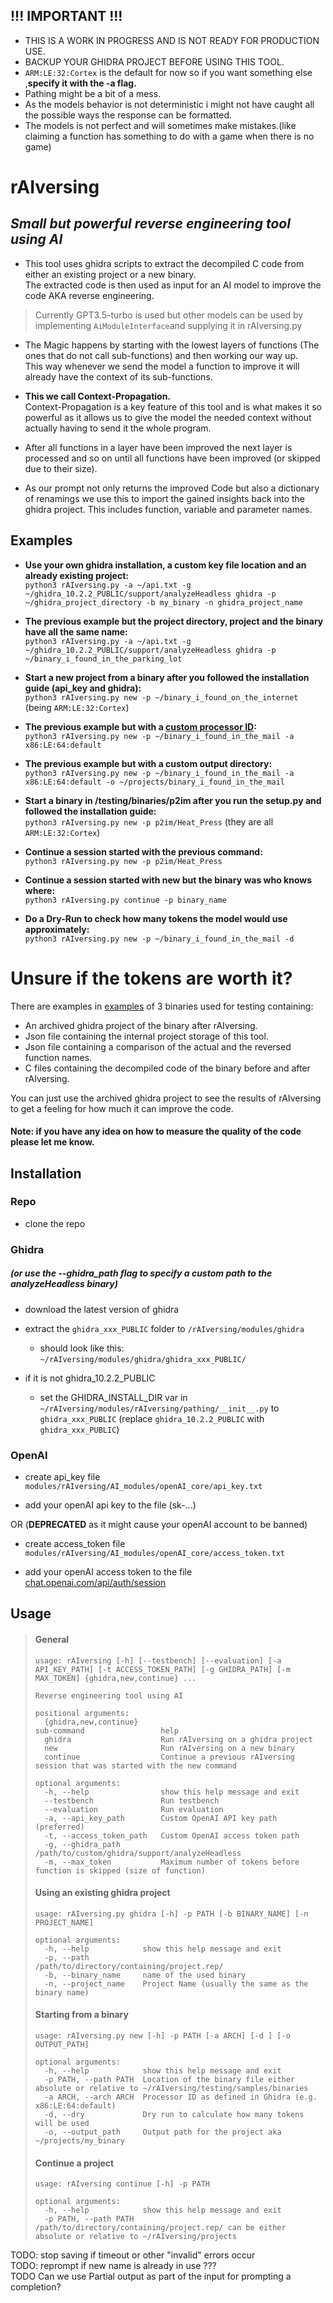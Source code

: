 ## !!! IMPORTANT !!!
* THIS IS A WORK IN PROGRESS AND IS NOT READY FOR PRODUCTION USE.
* BACKUP YOUR GHIDRA PROJECT BEFORE USING THIS TOOL.
* ``ARM:LE:32:Cortex`` is the default for now so if you want something else ,**specify it with the -a flag.**
* Pathing might be a bit of a mess.
* As the models behavior is not deterministic i might not have caught all the possible ways the response can be formatted.
* The models is not perfect and will sometimes make mistakes.(like claiming a function has something to do with a game when there is no game)


# **rAIversing**
## *Small but powerful reverse engineering tool using AI*
 * This tool uses ghidra scripts to extract the decompiled C code from either an existing project or a new binary.  
 The extracted code is then used as input for an AI model to improve the code AKA reverse engineering.  
 >Currently GPT3.5-turbo is used but other models can be used by implementing `AiModuleInterface`and supplying it in rAIversing.py   
 
 * The Magic happens by starting with the lowest layers of functions (The ones that do not call sub-functions) and then working our way up.  
 This way whenever we send the model a function to improve it will already have the context of its sub-functions.    
 * **This we call Context-Propagation.**  
    Context-Propagation is a key feature of this tool and is what makes it so powerful as it allows us to give the model the needed context without actually having to send it the whole program.  
 
 * After all functions in a layer have been improved the next layer is processed and so on until all functions have been improved (or skipped due to their size). 
 * As our prompt not only returns the improved Code but also a dictionary of renamings we use this to import the gained insights back into the ghidra project. 
 This includes function, variable and parameter names.  

 ## Examples
 * **Use your own ghidra installation, a custom key file location and an already existing project:**  
   ``python3 rAIversing.py -a ~/api.txt -g ~/ghidra_10.2.2_PUBLIC/support/analyzeHeadless ghidra -p ~/ghidra_project_directory -b my_binary -n ghidra_project_name``
 
 
 * **The previous example but the project directory, project and the binary have all the same name:**  
   ``python3 rAIversing.py -a ~/api.txt -g ~/ghidra_10.2.2_PUBLIC/support/analyzeHeadless ghidra -p ~/binary_i_found_in_the_parking_lot``  
 
  
 * **Start a new project from a binary after you followed the installation guide (api_key and ghidra):**  
   ``python3 rAIversing.py new -p ~/binary_i_found_on_the_internet`` (being `ARM:LE:32:Cortex`)  
 
 
 * **The previous example but with a [custom processor ID](https://static.grumpycoder.net/pixel/support/analyzeHeadlessREADME.html#processor):**  
   ``python3 rAIversing.py new -p ~/binary_i_found_in_the_mail -a x86:LE:64:default``
 
 
 * **The previous example but with a custom output directory:**  
   ``python3 rAIversing.py new -p ~/binary_i_found_in_the_mail -a x86:LE:64:default -o ~/projects/binary_i_found_in_the_mail``

  
 * **Start a binary in /testing/binaries/p2im after you run the setup.py and followed the installation guide:**    
   ``python3 rAIversing.py new -p p2im/Heat_Press``  (they are all ``ARM:LE:32:Cortex``)  

 
 * **Continue a session started with the previous command:**  
   ``python3 rAIversing.py new -p p2im/Heat_Press``

 
 * **Continue a session started with new but the binary was who knows where:**  
   ``python3 rAIversing.py continue -p binary_name ``


 * **Do a Dry-Run to check how many tokens the model would use approximately:**  
   ``python3 rAIversing.py new -p ~/binary_i_found_in_the_mail -d``

# **Unsure if the tokens are worth it?**
There are examples in [examples](/examples) of 3 binaries used for testing containing:
* An archived ghidra project of the binary after rAIversing.
* Json file containing the internal project storage of this tool.
* Json file containing a comparison of the actual and the reversed function names.
* C files containing the decompiled code of the binary before and after rAIversing.

You can just use the archived ghidra project to see the results of rAIversing to get a feeling for how much it can improve the code.

#### **Note:** if you have any idea on how to measure the quality of the code please let me know.


## Installation
### Repo
* clone the repo
### Ghidra 
##### (or use the --ghidra_path flag to specify a custom path to the analyzeHeadless binary)
* download the latest version of ghidra
 
* extract the `ghidra_xxx_PUBLIC` folder to `/rAIversing/modules/ghidra`

   * should look like this: `~/rAIversing/modules/ghidra/ghidra_xxx_PUBLIC/`
 
* if it is not ghidra_10.2.2_PUBLIC

  * set the GHIDRA_INSTALL_DIR var in `~/rAIversing/modules/rAIversing/pathing/__init__.py` to `ghidra_xxx_PUBLIC` (replace `ghidra_10.2.2_PUBLIC` with `ghidra_xxx_PUBLIC`)
### OpenAI
 * create api_key file `modules/rAIversing/AI_modules/openAI_core/api_key.txt`

 * add your openAI api key to the file (sk-...)
 
 OR (**DEPRECATED** as it might cause your openAI account to be banned)

 * create access_token file `modules/rAIversing/AI_modules/openAI_core/access_token.txt`
 
 * add your openAI access token to the file [chat.openai.com/api/auth/session](https://chat.openai.com/api/auth/session)

## Usage
>#### General
>``` 
>usage: rAIversing [-h] [--testbench] [--evaluation] [-a API_KEY_PATH] [-t ACCESS_TOKEN_PATH] [-g GHIDRA_PATH] [-m MAX_TOKEN] {ghidra,new,continue} ...
>
>Reverse engineering tool using AI
>
>positional arguments:
>   {ghidra,new,continue}
>sub-command                 help
>   ghidra                    Run rAIversing on a ghidra project
>   new                       Run rAIversing on a new binary
>   continue                  Continue a previous rAIversing session that was started with the new command
>
>optional arguments:
>   -h, --help                show this help message and exit
>   --testbench               Run testbench
>   --evaluation              Run evaluation
>   -a, --api_key_path        Custom OpenAI API key path (preferred)
>   -t, --access_token_path   Custom OpenAI access token path
>   -g, --ghidra_path         /path/to/custom/ghidra/support/analyzeHeadless
>   -m, --max_token           Maximum number of tokens before function is skipped (size of function)
>```
>#### Using an existing ghidra project
>```
>usage: rAIversing.py ghidra [-h] -p PATH [-b BINARY_NAME] [-n PROJECT_NAME]
>
>optional arguments:
>   -h, --help            show this help message and exit
>   -p, --path            /path/to/directory/containing/project.rep/
>   -b, --binary_name     name of the used binary
>   -n, --project_name    Project Name (usually the same as the binary name)
>```
>
>#### Starting from a binary
>``` 
>usage: rAIversing.py new [-h] -p PATH [-a ARCH] [-d ] [-o OUTPUT_PATH]
>
>optional arguments:
>   -h, --help            show this help message and exit
>   -p PATH, --path PATH  Location of the binary file either absolute or relative to ~/rAIversing/testing/samples/binaries
>   -a ARCH, --arch ARCH  Processor ID as defined in Ghidra (e.g. x86:LE:64:default)
>   -d, --dry             Dry run to calculate how many tokens will be used
>   -o, --output_path     Output path for the project aka ~/projects/my_binary
>```
>
>#### Continue a project
>```
>usage: rAIversing continue [-h] -p PATH
>
>optional arguments:
>   -h, --help            show this help message and exit
>   -p PATH, --path PATH  /path/to/directory/containing/project.rep/ can be either absolute or relative to ~/rAIversing/projects

TODO: stop saving if timeout or other "invalid" errors occur  
TODO: reprompt if new name is already in use ???  
TODO Can we use Partial output as part of the input for prompting a completion?  
